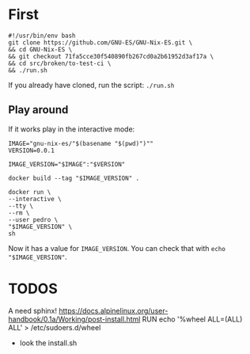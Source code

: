 # First

```
#!/usr/bin/env bash
git clone https://github.com/GNU-ES/GNU-Nix-ES.git \
&& cd GNU-Nix-ES \
&& git checkout 71fa5cce30f540890fb267cd0a2b61952d3af17a \
&& cd src/broken/to-test-ci \
&& ./run.sh
```

If you already have cloned, run the script:
`./run.sh`


## Play around

If it works play in the interactive mode:

```
IMAGE="gnu-nix-es/"$(basename "$(pwd)")""
VERSION=0.0.1

IMAGE_VERSION="$IMAGE":"$VERSION"

docker build --tag "$IMAGE_VERSION" .

docker run \
--interactive \
--tty \
--rm \
--user pedro \
"$IMAGE_VERSION" \
sh 
```

Now it has a value for `IMAGE_VERSION`. You can check that with `echo "$IMAGE_VERSION"`.

# TODOS

A need sphinx!
https://docs.alpinelinux.org/user-handbook/0.1a/Working/post-install.html
RUN echo '%wheel ALL=(ALL) ALL' > /etc/sudoers.d/wheel

- look the install.sh
